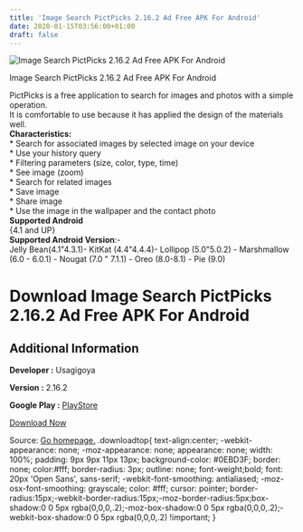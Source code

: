 ```yaml
---
title: 'Image Search PictPicks 2.16.2 Ad Free APK For Android'
date: 2020-01-15T03:56:00+01:00
draft: false
---
```


![Image Search PictPicks 2.16.2 Ad Free APK For Android](https://i1.wp.com/apkhome.net/wp-content/uploads/2020/01/Image-Search-PictPicks-2.16.2-Ad-Free.png "Image Search PictPicks 2.16.2 Ad Free APK For Android")

  

Image Search PictPicks 2.16.2 Ad Free APK For Android

PictPicks is a free application to search for images and photos with a simple operation.  
It is comfortable to use because it has applied the design of the materials well.  
**Characteristics:**  
\* Search for associated images by selected image on your device  
\* Use your history query  
\* Filtering parameters (size, color, type, time)  
\* See image (zoom)  
\* Search for related images  
\* Save image  
\* Share image  
\* Use the image in the wallpaper and the contact photo  
**Supported Android**  
{4.1 and UP}  
**Supported Android Version**:-  
Jelly Bean(4.1"4.3.1)- KitKat (4.4"4.4.4)- Lollipop (5.0"5.0.2) - Marshmallow (6.0 - 6.0.1) - Nougat (7.0 " 7.1.1) - Oreo (8.0-8.1) - Pie (9.0)

Download Image Search PictPicks 2.16.2 Ad Free APK For Android
==============================================================

Additional Information
----------------------

**Developer :** Usagigoya

**Version :** 2.16.2

**Google Play :** [PlayStore](https://play.google.com/store/apps/details?id=jp.mydns.usagigoya.imagesearchviewer&hl=en)

  

[Download Now](https://store4app.co/post/image-search-pictpicks-2-16-2-ad-free-apk-for-android_1579013662)

  
Source: [Go homepage.](https://store4app.co/post/image-search-pictpicks-2-16-2-ad-free-apk-for-android_1579013662) .downloadtop{ text-align:center; -webkit-appearance: none; -moz-appearance: none; appearance: none; width: 100%; padding: 9px 9px 11px 13px; background-color: #0EBD3F; border: none; color:#fff; border-radius: 3px; outline: none; font-weight;bold; font: 20px 'Open Sans', sans-serif; -webkit-font-smoothing: antialiased; -moz-osx-font-smoothing: grayscale; color: #fff; cursor: pointer; border-radius:15px;-webkit-border-radius:15px;-moz-border-radius:5px;box-shadow:0 0 5px rgba(0,0,0,.2);-moz-box-shadow:0 0 5px rgba(0,0,0,.2);-webkit-box-shadow:0 0 5px rgba(0,0,0,.2) !important; }